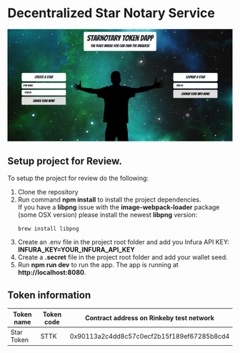 # Decentralized Star Notary Service

![DApp screenshot](app/images/notarydapp800.png?raw=true "Title")

## Setup project for Review.

To setup the project for review do the following:
1. Clone the repository
2. Run command __npm install__ to install the project dependencies.<br />
   If you have a __libpng__ issue with the __image-webpack-loader__ package (some OSX version) please install the newest __libpng__ version:
   ```
   brew install libpng
   ```
3. Create an .env file in the project root folder and add you Infura API KEY:<br />
   __INFURA_KEY=YOUR_INFURA_API_KEY__
4. Create a __.secret__ file in the project root folder and add your wallet seed.
3. Run __npm run dev__ to run the app. The app is running at **http://localhost:8080**.

## Token information

| Token name           | Token code | Contract address on Rinkeby test network                           | 
|----------------------|------------|--------------------------------------------------------------------|
| Star Token           | STTK       | 0x90113a2c4dd8c57c0ecf2b15f189ef67285b8cd4                         |

